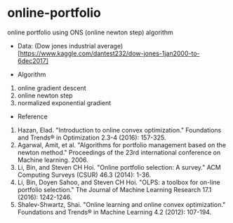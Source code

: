 # online-portfolio
online portfolio using ONS (online newton step) algorithm

* Data: (Dow jones industrial average)[https://www.kaggle.com/dantest232/dow-jones-1jan2000-to-6dec2017]

* Algorithm

1. online gradient descent
2. online newton step
3. normalized exponential gradient


* Reference

1. Hazan, Elad. "Introduction to online convex optimization." Foundations and Trends® in Optimization 2.3-4 (2016): 157-325.
2. Agarwal, Amit, et al. "Algorithms for portfolio management based on the newton method." Proceedings of the 23rd international conference on Machine learning. 2006.
3. Li, Bin, and Steven CH Hoi. "Online portfolio selection: A survey." ACM Computing Surveys (CSUR) 46.3 (2014): 1-36.
4. Li, Bin, Doyen Sahoo, and Steven CH Hoi. "OLPS: a toolbox for on-line portfolio selection." The Journal of Machine Learning Research 17.1 (2016): 1242-1246.
5. Shalev-Shwartz, Shai. "Online learning and online convex optimization." Foundations and Trends® in Machine Learning 4.2 (2012): 107-194.

